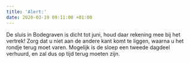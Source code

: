 ```yaml
---
title: 'Alert:'
date: 2020-03-19 09:11:00 +01:00
---
```


De sluis in Bodegraven is dicht tot juni, houd daar rekening mee bij het vertrek! Zorg dat u niet aan de andere kant komt te liggen, waarna u het rondje terug moet varen. Mogelijk is de sloep een tweede dagdeel verhuurd, en zal dus op tijd terug moeten zijn.